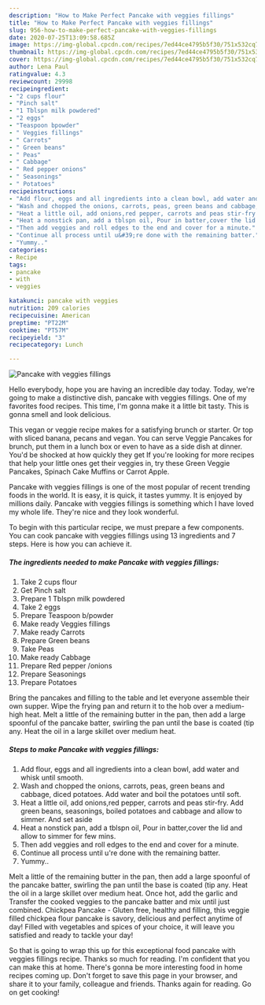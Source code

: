 ```yaml
---
description: "How to Make Perfect Pancake with veggies fillings"
title: "How to Make Perfect Pancake with veggies fillings"
slug: 956-how-to-make-perfect-pancake-with-veggies-fillings
date: 2020-07-25T13:09:58.685Z
image: https://img-global.cpcdn.com/recipes/7ed44ce4795b5f30/751x532cq70/pancake-with-veggies-fillings-recipe-main-photo.jpg
thumbnail: https://img-global.cpcdn.com/recipes/7ed44ce4795b5f30/751x532cq70/pancake-with-veggies-fillings-recipe-main-photo.jpg
cover: https://img-global.cpcdn.com/recipes/7ed44ce4795b5f30/751x532cq70/pancake-with-veggies-fillings-recipe-main-photo.jpg
author: Lena Paul
ratingvalue: 4.3
reviewcount: 29998
recipeingredient:
- "2 cups flour"
- "Pinch salt"
- "1 Tblspn milk powdered"
- "2 eggs"
- "Teaspoon bpowder"
- " Veggies fillings"
- " Carrots"
- " Green beans"
- " Peas"
- " Cabbage"
- " Red pepper onions"
- " Seasonings"
- " Potatoes"
recipeinstructions:
- "Add flour, eggs and all ingredients into a clean bowl, add water and whisk until smooth."
- "Wash and chopped the onions, carrots, peas, green beans and cabbage, diced potatoes. Add water and boil the potatoes until soft."
- "Heat a little oil, add onions,red pepper, carrots and peas stir-fry. Add green beans, seasonings, boiled potatoes and cabbage and allow to simmer. And set aside"
- "Heat a nonstick pan, add a tblspn oil, Pour in batter,cover the lid and allow to simmer for few mins."
- "Then add veggies and roll edges to the end and cover for a minute."
- "Continue all process until u&#39;re done with the remaining batter."
- "Yummy.."
categories:
- Recipe
tags:
- pancake
- with
- veggies

katakunci: pancake with veggies 
nutrition: 209 calories
recipecuisine: American
preptime: "PT22M"
cooktime: "PT57M"
recipeyield: "3"
recipecategory: Lunch

---
```



![Pancake with veggies fillings](https://img-global.cpcdn.com/recipes/7ed44ce4795b5f30/751x532cq70/pancake-with-veggies-fillings-recipe-main-photo.jpg)

Hello everybody, hope you are having an incredible day today. Today, we're going to make a distinctive dish, pancake with veggies fillings. One of my favorites food recipes. This time, I'm gonna make it a little bit tasty. This is gonna smell and look delicious.

This vegan or veggie recipe makes for a satisfying brunch or starter. Or top with sliced banana, pecans and vegan. You can serve Veggie Pancakes for brunch, put them in a lunch box or even to have as a side dish at dinner. You&#39;d be shocked at how quickly they get If you&#39;re looking for more recipes that help your little ones get their veggies in, try these Green Veggie Pancakes, Spinach Cake Muffins or Carrot Apple.

Pancake with veggies fillings is one of the most popular of recent trending foods in the world. It is easy, it is quick, it tastes yummy. It is enjoyed by millions daily. Pancake with veggies fillings is something which I have loved my whole life. They're nice and they look wonderful.


To begin with this particular recipe, we must prepare a few components. You can cook pancake with veggies fillings using 13 ingredients and 7 steps. Here is how you can achieve it.

<!--inarticleads1-->

##### The ingredients needed to make Pancake with veggies fillings:

1. Take 2 cups flour
1. Get Pinch salt
1. Prepare 1 Tblspn milk powdered
1. Take 2 eggs
1. Prepare Teaspoon b/powder
1. Make ready  Veggies fillings
1. Make ready  Carrots
1. Prepare  Green beans
1. Take  Peas
1. Make ready  Cabbage
1. Prepare  Red pepper /onions
1. Prepare  Seasonings
1. Prepare  Potatoes


Bring the pancakes and filling to the table and let everyone assemble their own supper. Wipe the frying pan and return it to the hob over a medium-high heat. Melt a little of the remaining butter in the pan, then add a large spoonful of the pancake batter, swirling the pan until the base is coated (tip any. Heat the oil in a large skillet over medium heat. 

<!--inarticleads2-->

##### Steps to make Pancake with veggies fillings:

1. Add flour, eggs and all ingredients into a clean bowl, add water and whisk until smooth.
1. Wash and chopped the onions, carrots, peas, green beans and cabbage, diced potatoes. Add water and boil the potatoes until soft.
1. Heat a little oil, add onions,red pepper, carrots and peas stir-fry. Add green beans, seasonings, boiled potatoes and cabbage and allow to simmer. And set aside
1. Heat a nonstick pan, add a tblspn oil, Pour in batter,cover the lid and allow to simmer for few mins.
1. Then add veggies and roll edges to the end and cover for a minute.
1. Continue all process until u&#39;re done with the remaining batter.
1. Yummy..


Melt a little of the remaining butter in the pan, then add a large spoonful of the pancake batter, swirling the pan until the base is coated (tip any. Heat the oil in a large skillet over medium heat. Once hot, add the garlic and Transfer the cooked veggies to the pancake batter and mix until just combined. Chickpea Pancake - Gluten free, healthy and filling, this veggie filled chickpea flour pancake is savory, delicious and perfect anytime of day! Filled with vegetables and spices of your choice, it will leave you satisfied and ready to tackle your day! 

So that is going to wrap this up for this exceptional food pancake with veggies fillings recipe. Thanks so much for reading. I'm confident that you can make this at home. There's gonna be more interesting food in home recipes coming up. Don't forget to save this page in your browser, and share it to your family, colleague and friends. Thanks again for reading. Go on get cooking!
